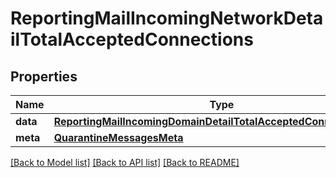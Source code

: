 # ReportingMailIncomingNetworkDetailTotalAcceptedConnections

## Properties
Name | Type | Description | Notes
------------ | ------------- | ------------- | -------------
**data** | [**ReportingMailIncomingDomainDetailTotalAcceptedConnectionsData**](ReportingMailIncomingDomainDetailTotalAcceptedConnectionsData.md) |  | [optional] 
**meta** | [**QuarantineMessagesMeta**](QuarantineMessagesMeta.md) |  | [optional] 

[[Back to Model list]](../README.md#documentation-for-models) [[Back to API list]](../README.md#documentation-for-api-endpoints) [[Back to README]](../README.md)

